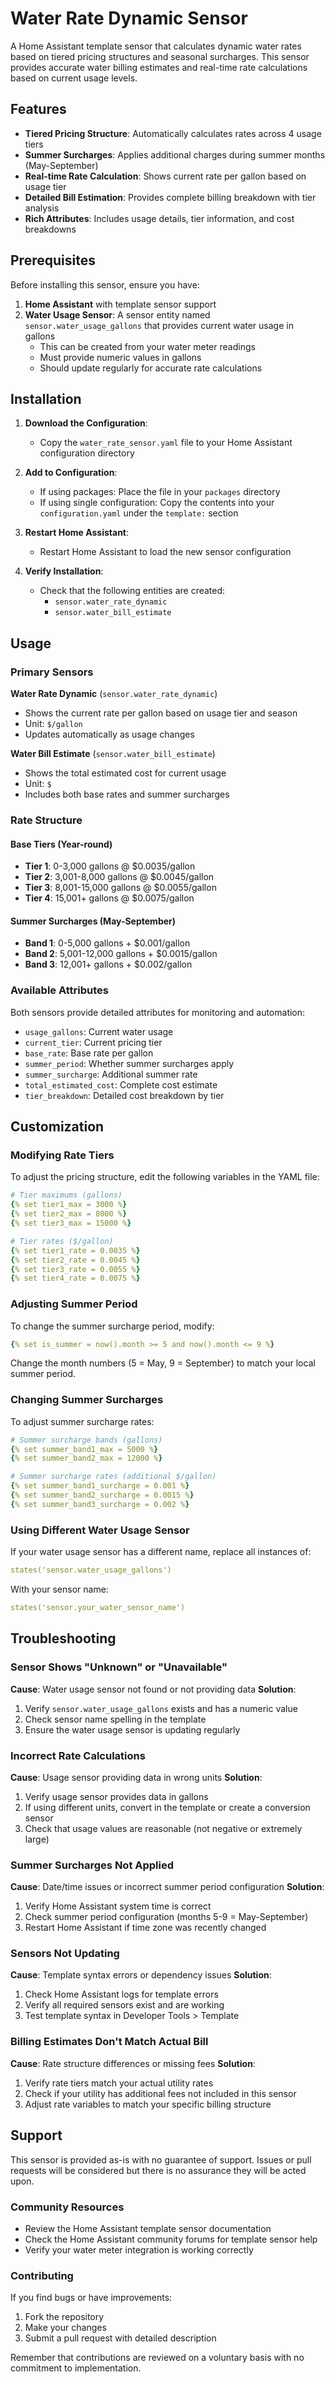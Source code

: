 # Water Rate Dynamic Sensor

A Home Assistant template sensor that calculates dynamic water rates based on tiered pricing structures and seasonal surcharges. This sensor provides accurate water billing estimates and real-time rate calculations based on current usage levels.

## Features

- **Tiered Pricing Structure**: Automatically calculates rates across 4 usage tiers
- **Summer Surcharges**: Applies additional charges during summer months (May-September)
- **Real-time Rate Calculation**: Shows current rate per gallon based on usage tier
- **Detailed Bill Estimation**: Provides complete billing breakdown with tier analysis
- **Rich Attributes**: Includes usage details, tier information, and cost breakdowns

## Prerequisites

Before installing this sensor, ensure you have:

1. **Home Assistant** with template sensor support
2. **Water Usage Sensor**: A sensor entity named `sensor.water_usage_gallons` that provides current water usage in gallons
   - This can be created from your water meter readings
   - Must provide numeric values in gallons
   - Should update regularly for accurate rate calculations

## Installation

1. **Download the Configuration**:
   - Copy the `water_rate_sensor.yaml` file to your Home Assistant configuration directory

2. **Add to Configuration**:
   - If using packages: Place the file in your `packages` directory
   - If using single configuration: Copy the contents into your `configuration.yaml` under the `template:` section

3. **Restart Home Assistant**:
   - Restart Home Assistant to load the new sensor configuration

4. **Verify Installation**:
   - Check that the following entities are created:
     - `sensor.water_rate_dynamic`
     - `sensor.water_bill_estimate`

## Usage

### Primary Sensors

**Water Rate Dynamic** (`sensor.water_rate_dynamic`)
- Shows the current rate per gallon based on usage tier and season
- Unit: `$/gallon`
- Updates automatically as usage changes

**Water Bill Estimate** (`sensor.water_bill_estimate`)
- Shows the total estimated cost for current usage
- Unit: `$`
- Includes both base rates and summer surcharges

### Rate Structure

#### Base Tiers (Year-round)
- **Tier 1**: 0-3,000 gallons @ $0.0035/gallon
- **Tier 2**: 3,001-8,000 gallons @ $0.0045/gallon  
- **Tier 3**: 8,001-15,000 gallons @ $0.0055/gallon
- **Tier 4**: 15,001+ gallons @ $0.0075/gallon

#### Summer Surcharges (May-September)
- **Band 1**: 0-5,000 gallons + $0.001/gallon
- **Band 2**: 5,001-12,000 gallons + $0.0015/gallon
- **Band 3**: 12,001+ gallons + $0.002/gallon

### Available Attributes

Both sensors provide detailed attributes for monitoring and automation:

- `usage_gallons`: Current water usage
- `current_tier`: Current pricing tier
- `base_rate`: Base rate per gallon
- `summer_period`: Whether summer surcharges apply
- `summer_surcharge`: Additional summer rate
- `total_estimated_cost`: Complete cost estimate
- `tier_breakdown`: Detailed cost breakdown by tier

## Customization

### Modifying Rate Tiers

To adjust the pricing structure, edit the following variables in the YAML file:

```yaml
# Tier maximums (gallons)
{% set tier1_max = 3000 %}
{% set tier2_max = 8000 %}
{% set tier3_max = 15000 %}

# Tier rates ($/gallon)
{% set tier1_rate = 0.0035 %}
{% set tier2_rate = 0.0045 %}
{% set tier3_rate = 0.0055 %}
{% set tier4_rate = 0.0075 %}
```

### Adjusting Summer Period

To change the summer surcharge period, modify:

```yaml
{% set is_summer = now().month >= 5 and now().month <= 9 %}
```

Change the month numbers (5 = May, 9 = September) to match your local summer period.

### Changing Summer Surcharges

To adjust summer surcharge rates:

```yaml
# Summer surcharge bands (gallons)
{% set summer_band1_max = 5000 %}
{% set summer_band2_max = 12000 %}

# Summer surcharge rates (additional $/gallon)
{% set summer_band1_surcharge = 0.001 %}
{% set summer_band2_surcharge = 0.0015 %}
{% set summer_band3_surcharge = 0.002 %}
```

### Using Different Water Usage Sensor

If your water usage sensor has a different name, replace all instances of:
```yaml
states('sensor.water_usage_gallons')
```

With your sensor name:
```yaml
states('sensor.your_water_sensor_name')
```

## Troubleshooting

### Sensor Shows "Unknown" or "Unavailable"

**Cause**: Water usage sensor not found or not providing data
**Solution**: 
1. Verify `sensor.water_usage_gallons` exists and has a numeric value
2. Check sensor name spelling in the template
3. Ensure the water usage sensor is updating regularly

### Incorrect Rate Calculations

**Cause**: Usage sensor providing data in wrong units
**Solution**:
1. Verify usage sensor provides data in gallons
2. If using different units, convert in the template or create a conversion sensor
3. Check that usage values are reasonable (not negative or extremely large)

### Summer Surcharges Not Applied

**Cause**: Date/time issues or incorrect summer period configuration
**Solution**:
1. Verify Home Assistant system time is correct
2. Check summer period configuration (months 5-9 = May-September)
3. Restart Home Assistant if time zone was recently changed

### Sensors Not Updating

**Cause**: Template syntax errors or dependency issues
**Solution**:
1. Check Home Assistant logs for template errors
2. Verify all required sensors exist and are working
3. Test template syntax in Developer Tools > Template

### Billing Estimates Don't Match Actual Bill

**Cause**: Rate structure differences or missing fees
**Solution**:
1. Verify rate tiers match your actual utility rates
2. Check if your utility has additional fees not included in this sensor
3. Adjust rate variables to match your specific billing structure

## Support

This sensor is provided as-is with no guarantee of support. Issues or pull requests will be considered but there is no assurance they will be acted upon.

### Community Resources

- Review the Home Assistant template sensor documentation
- Check the Home Assistant community forums for template sensor help
- Verify your water meter integration is working correctly

### Contributing

If you find bugs or have improvements:
1. Fork the repository
2. Make your changes
3. Submit a pull request with detailed description

Remember that contributions are reviewed on a voluntary basis with no commitment to implementation.